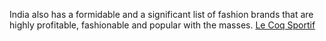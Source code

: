 India also has a formidable and a significant list of fashion brands that are highly profitable, fashionable and popular with the masses.
 <a href="http://www.dovetailrelocation.com/jpgoshop.asp?cheap=shop/a/b/products/01111.html" title="Le Coq Sportif">Le Coq Sportif</a>